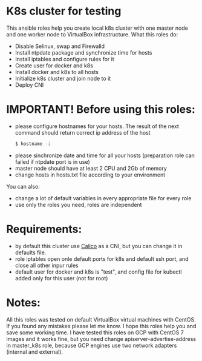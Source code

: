 # K8s cluster for testing

This ansible roles help you create local k8s cluster with one master node and one worker node to VirtualBox infrastructure. What this roles do:

  - Disable Selinux, swap and Firewalld
  - Install ntpdate package and synchronize time for hosts
  - Install iptables and configure rules for it
  - Create user for docker and k8s
  - Install docker and k8s to all hosts
  - Initialize k8s cluster and join node to it
  - Deploy CNI 

# IMPORTANT! Before using this roles:

  - please configure hostnames for your hosts. The result of the next command should return correct ip address of the host
    ```sh
    $ hostname -i
    ```
  - please sinchronize date and time for all your hosts (preparation role can failed if ntpdate port is in use)
  - master node should have at least 2 CPU and 2Gb of memory
  - change hosts in hosts.txt file according to your environment

You can also:
  - change a lot of default variables in every appropriate file for every role
  - use only the roles you need, roles are independent

# Requirements:
 - by default this cluster use [Calico](https://www.projectcalico.org/) as a CNI, but you can change it in defaults file.
 - role iptables open onle default ports for k8s and default ssh port, and close all other inpur rules
 - default user for docker and k8s is "test", and config file for kubectl added only for this user (not for root) 

# Notes:
All this roles was tested on default VirtualBox virtual machines with CentOS. If you found any mistakes please let me know. I hope this roles help you and save some working time.
I have tested this roles on GCP with CentOS 7 images and it works fine, but you need change apiserver-advertise-address in master_k8s role, because GCP engines use two network adapters (internal and external).

